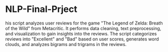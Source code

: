 # NLP-Final-Prject
his script analyzes user reviews for the game "The Legend of Zelda: Breath of the Wild" from Metacritic. It performs data cleaning, text preprocessing, and visualization to gain insights into the reviews. The script categorizes reviews into "Excellent" and "Bad" based on user scores, generates word clouds, and analyzes bigrams and trigrams in the reviews.
